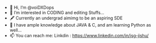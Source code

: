 - 👋 Hi, I’m @voiDXDops
- 👀 I’m interested in CODING and editing Stuffs...
- 🖋️ Currently an undergrad aimimg to be an aspiring SDE
- 🌱 I have ample knowledge about JAVA & C, and am learning Python as well...
- 📫 You can reach me: Linkdin     : https://www.linkedin.com/in/jsg-jishu/ 

<!---
voiDXDops/voiDXDops is a ✨ special ✨ repository because its `README.md` (this file) appears on your GitHub profile.
You can click the Preview link to take a look at your changes.
--->
